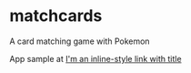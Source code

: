 # matchcards
A card matching game with Pokemon

App sample at [I'm an inline-style link with title](https://www.google.com "Google's Homepage")
